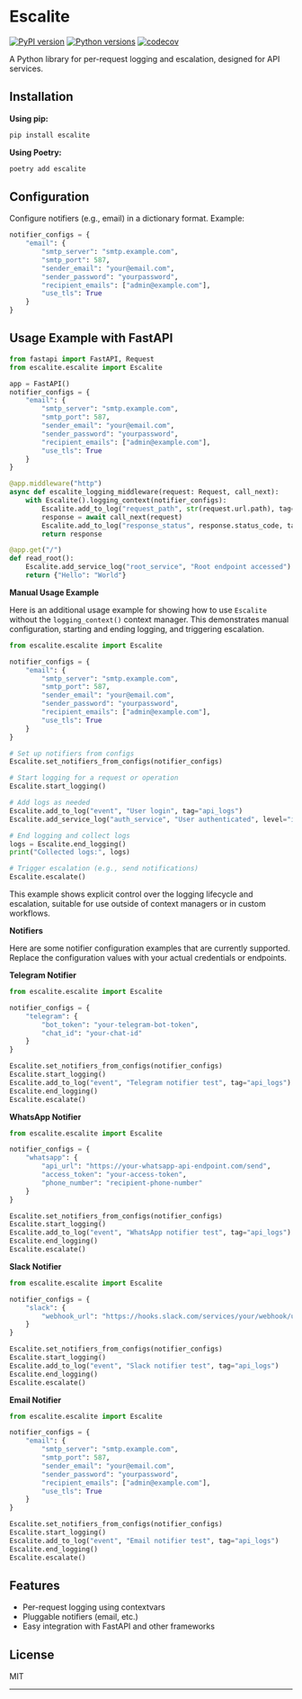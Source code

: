 # Escalite

[![PyPI version](https://img.shields.io/pypi/v/escalite.svg)](https://pypi.org/project/escalite/)
[![Python versions](https://img.shields.io/pypi/pyversions/escalite.svg)](https://pypi.org/project/escalite/)
[![codecov](https://codecov.io/gh/rakibulhaq/escalite/branch/main/graph/badge.svg)](https://codecov.io/gh/rakibulhaq/escalite)

A Python library for per-request logging and escalation, designed for API services.

## Installation

**Using pip:**
```bash
pip install escalite
```

**Using Poetry:**
```bash
poetry add escalite
```

## Configuration

Configure notifiers (e.g., email) in a dictionary format. Example:

```python
notifier_configs = {
    "email": {
        "smtp_server": "smtp.example.com",
        "smtp_port": 587,
        "sender_email": "your@email.com",
        "sender_password": "yourpassword",
        "recipient_emails": ["admin@example.com"],
        "use_tls": True
    }
}
```

## Usage Example with FastAPI

```python
from fastapi import FastAPI, Request
from escalite.escalite import Escalite

app = FastAPI()
notifier_configs = {
    "email": {
        "smtp_server": "smtp.example.com",
        "smtp_port": 587,
        "sender_email": "your@email.com",
        "sender_password": "yourpassword",
        "recipient_emails": ["admin@example.com"],
        "use_tls": True
    }
}

@app.middleware("http")
async def escalite_logging_middleware(request: Request, call_next):
    with Escalite().logging_context(notifier_configs):
        Escalite.add_to_log("request_path", str(request.url.path), tag="api_logs")
        response = await call_next(request)
        Escalite.add_to_log("response_status", response.status_code, tag="api_logs")
        return response

@app.get("/")
def read_root():
    Escalite.add_service_log("root_service", "Root endpoint accessed")
    return {"Hello": "World"}
```

**Manual Usage Example**

Here is an additional usage example for showing how to use `Escalite` without the `logging_context()` context manager. This demonstrates manual configuration, starting and ending logging, and triggering escalation.
```python
from escalite.escalite import Escalite

notifier_configs = {
    "email": {
        "smtp_server": "smtp.example.com",
        "smtp_port": 587,
        "sender_email": "your@email.com",
        "sender_password": "yourpassword",
        "recipient_emails": ["admin@example.com"],
        "use_tls": True
    }
}

# Set up notifiers from configs
Escalite.set_notifiers_from_configs(notifier_configs)

# Start logging for a request or operation
Escalite.start_logging()

# Add logs as needed
Escalite.add_to_log("event", "User login", tag="api_logs")
Escalite.add_service_log("auth_service", "User authenticated", level="info")

# End logging and collect logs
logs = Escalite.end_logging()
print("Collected logs:", logs)

# Trigger escalation (e.g., send notifications)
Escalite.escalate()
```

This example shows explicit control over the logging lifecycle and escalation, suitable for use outside of context managers or in custom workflows.

**Notifiers**

Here are some notifier configuration examples that are currently supported. Replace the configuration values with your actual credentials or endpoints.

**Telegram Notifier**

```python
from escalite.escalite import Escalite

notifier_configs = {
    "telegram": {
        "bot_token": "your-telegram-bot-token",
        "chat_id": "your-chat-id"
    }
}

Escalite.set_notifiers_from_configs(notifier_configs)
Escalite.start_logging()
Escalite.add_to_log("event", "Telegram notifier test", tag="api_logs")
Escalite.end_logging()
Escalite.escalate()
```

**WhatsApp Notifier**

```python
from escalite.escalite import Escalite

notifier_configs = {
    "whatsapp": {
        "api_url": "https://your-whatsapp-api-endpoint.com/send",
        "access_token": "your-access-token",
        "phone_number": "recipient-phone-number"
    }
}

Escalite.set_notifiers_from_configs(notifier_configs)
Escalite.start_logging()
Escalite.add_to_log("event", "WhatsApp notifier test", tag="api_logs")
Escalite.end_logging()
Escalite.escalate()
```

**Slack Notifier**

```python
from escalite.escalite import Escalite

notifier_configs = {
    "slack": {
        "webhook_url": "https://hooks.slack.com/services/your/webhook/url"
    }
}

Escalite.set_notifiers_from_configs(notifier_configs)
Escalite.start_logging()
Escalite.add_to_log("event", "Slack notifier test", tag="api_logs")
Escalite.end_logging()
Escalite.escalate()
```

**Email Notifier**

```python
from escalite.escalite import Escalite

notifier_configs = {
    "email": {
        "smtp_server": "smtp.example.com",
        "smtp_port": 587,
        "sender_email": "your@email.com",
        "sender_password": "yourpassword",
        "recipient_emails": ["admin@example.com"],
        "use_tls": True
    }
}

Escalite.set_notifiers_from_configs(notifier_configs)
Escalite.start_logging()
Escalite.add_to_log("event", "Email notifier test", tag="api_logs")
Escalite.end_logging()
Escalite.escalate()
```

## Features

- Per-request logging using contextvars
- Pluggable notifiers (email, etc.)
- Easy integration with FastAPI and other frameworks

## License

MIT

---